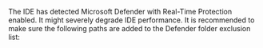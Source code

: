 The IDE has detected Microsoft Defender with Real-Time Protection enabled. It might severely degrade IDE performance. It is recommended to make sure the following paths are added to the Defender folder exclusion list: 